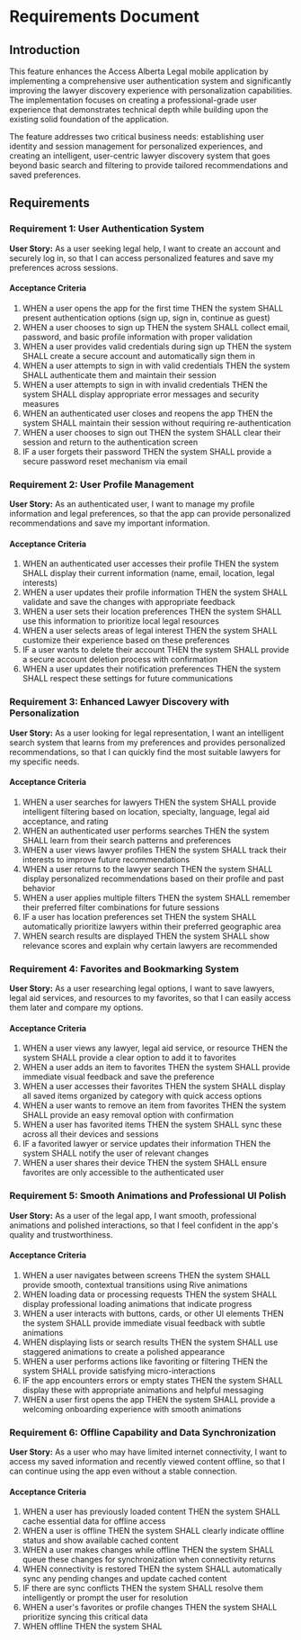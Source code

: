 # Requirements Document

## Introduction

This feature enhances the Access Alberta Legal mobile application by implementing a comprehensive user authentication system and significantly improving the lawyer discovery experience with personalization capabilities. The implementation focuses on creating a professional-grade user experience that demonstrates technical depth while building upon the existing solid foundation of the application.

The feature addresses two critical business needs: establishing user identity and session management for personalized experiences, and creating an intelligent, user-centric lawyer discovery system that goes beyond basic search and filtering to provide tailored recommendations and saved preferences.

## Requirements

### Requirement 1: User Authentication System

**User Story:** As a user seeking legal help, I want to create an account and securely log in, so that I can access personalized features and save my preferences across sessions.

#### Acceptance Criteria

1. WHEN a user opens the app for the first time THEN the system SHALL present authentication options (sign up, sign in, continue as guest)
2. WHEN a user chooses to sign up THEN the system SHALL collect email, password, and basic profile information with proper validation
3. WHEN a user provides valid credentials during sign up THEN the system SHALL create a secure account and automatically sign them in
4. WHEN a user attempts to sign in with valid credentials THEN the system SHALL authenticate them and maintain their session
5. WHEN a user attempts to sign in with invalid credentials THEN the system SHALL display appropriate error messages and security measures
6. WHEN an authenticated user closes and reopens the app THEN the system SHALL maintain their session without requiring re-authentication
7. WHEN a user chooses to sign out THEN the system SHALL clear their session and return to the authentication screen
8. IF a user forgets their password THEN the system SHALL provide a secure password reset mechanism via email

### Requirement 2: User Profile Management

**User Story:** As an authenticated user, I want to manage my profile information and legal preferences, so that the app can provide personalized recommendations and save my important information.

#### Acceptance Criteria

1. WHEN an authenticated user accesses their profile THEN the system SHALL display their current information (name, email, location, legal interests)
2. WHEN a user updates their profile information THEN the system SHALL validate and save the changes with appropriate feedback
3. WHEN a user sets their location preferences THEN the system SHALL use this information to prioritize local legal resources
4. WHEN a user selects areas of legal interest THEN the system SHALL customize their experience based on these preferences
5. IF a user wants to delete their account THEN the system SHALL provide a secure account deletion process with confirmation
6. WHEN a user updates their notification preferences THEN the system SHALL respect these settings for future communications

### Requirement 3: Enhanced Lawyer Discovery with Personalization

**User Story:** As a user looking for legal representation, I want an intelligent search system that learns from my preferences and provides personalized recommendations, so that I can quickly find the most suitable lawyers for my specific needs.

#### Acceptance Criteria

1. WHEN a user searches for lawyers THEN the system SHALL provide intelligent filtering based on location, specialty, language, legal aid acceptance, and rating
2. WHEN an authenticated user performs searches THEN the system SHALL learn from their search patterns and preferences
3. WHEN a user views lawyer profiles THEN the system SHALL track their interests to improve future recommendations
4. WHEN a user returns to the lawyer search THEN the system SHALL display personalized recommendations based on their profile and past behavior
5. WHEN a user applies multiple filters THEN the system SHALL remember their preferred filter combinations for future sessions
6. IF a user has location preferences set THEN the system SHALL automatically prioritize lawyers within their preferred geographic area
7. WHEN search results are displayed THEN the system SHALL show relevance scores and explain why certain lawyers are recommended

### Requirement 4: Favorites and Bookmarking System

**User Story:** As a user researching legal options, I want to save lawyers, legal aid services, and resources to my favorites, so that I can easily access them later and compare my options.

#### Acceptance Criteria

1. WHEN a user views any lawyer, legal aid service, or resource THEN the system SHALL provide a clear option to add it to favorites
2. WHEN a user adds an item to favorites THEN the system SHALL provide immediate visual feedback and save the preference
3. WHEN a user accesses their favorites THEN the system SHALL display all saved items organized by category with quick access options
4. WHEN a user wants to remove an item from favorites THEN the system SHALL provide an easy removal option with confirmation
5. WHEN a user has favorited items THEN the system SHALL sync these across all their devices and sessions
6. IF a favorited lawyer or service updates their information THEN the system SHALL notify the user of relevant changes
7. WHEN a user shares their device THEN the system SHALL ensure favorites are only accessible to the authenticated user

### Requirement 5: Smooth Animations and Professional UI Polish

**User Story:** As a user of the legal app, I want smooth, professional animations and polished interactions, so that I feel confident in the app's quality and trustworthiness.

#### Acceptance Criteria

1. WHEN a user navigates between screens THEN the system SHALL provide smooth, contextual transitions using Rive animations
2. WHEN loading data or processing requests THEN the system SHALL display professional loading animations that indicate progress
3. WHEN a user interacts with buttons, cards, or other UI elements THEN the system SHALL provide immediate visual feedback with subtle animations
4. WHEN displaying lists or search results THEN the system SHALL use staggered animations to create a polished appearance
5. WHEN a user performs actions like favoriting or filtering THEN the system SHALL provide satisfying micro-interactions
6. IF the app encounters errors or empty states THEN the system SHALL display these with appropriate animations and helpful messaging
7. WHEN a user first opens the app THEN the system SHALL provide a welcoming onboarding experience with smooth animations

### Requirement 6: Offline Capability and Data Synchronization

**User Story:** As a user who may have limited internet connectivity, I want to access my saved information and recently viewed content offline, so that I can continue using the app even without a stable connection.

#### Acceptance Criteria

1. WHEN a user has previously loaded content THEN the system SHALL cache essential data for offline access
2. WHEN a user is offline THEN the system SHALL clearly indicate offline status and show available cached content
3. WHEN a user makes changes while offline THEN the system SHALL queue these changes for synchronization when connectivity returns
4. WHEN connectivity is restored THEN the system SHALL automatically sync any pending changes and update cached content
5. IF there are sync conflicts THEN the system SHALL resolve them intelligently or prompt the user for resolution
6. WHEN a user's favorites or profile changes THEN the system SHALL prioritize syncing this critical data
7. WHEN offline THEN the system SHAL